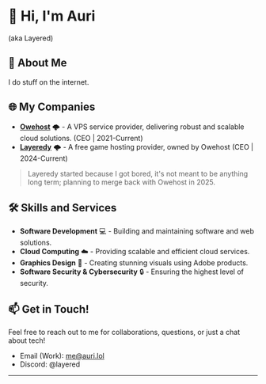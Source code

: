 # 👋 Hi, I'm Auri
(aka Layered)

## 🚀 About Me
I do stuff on the internet.

## 🌐 My Companies
-  [**Owehost**](https://owehost.com) 🌩️ - A VPS service provider, delivering robust and scalable cloud solutions. (CEO | 2021-Current)
-  [**Layeredy**](https://layeredy.com) 🌩️ - A free game hosting provider, owned by Owehost (CEO | 2024-Current)
> Layeredy started because I got bored, it's not meant to be anything long term; planning to merge back with Owehost in 2025.


## 🛠️ Skills and Services
- **Software Development** 💻 - Building and maintaining software and web solutions.
- **Cloud Computing** ☁️ - Providing scalable and efficient cloud services.
- **Graphics Design** 🎨 - Creating stunning visuals using Adobe products.
- **Software Security & Cybersecurity** 🔒 - Ensuring the highest level of security.

## 📫 Get in Touch!
Feel free to reach out to me for collaborations, questions, or just a chat about tech!

- Email (Work): [me@auri.lol](mailto:me@auri.lol)
- Discord: @layered
- ---


